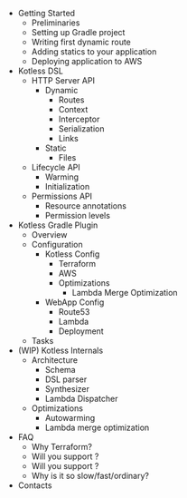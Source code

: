 * Getting Started
    * Preliminaries
    * Setting up Gradle project
    * Writing first dynamic route
    * Adding statics to your application
    * Deploying application to AWS
* Kotless DSL
    * HTTP Server API
        * Dynamic
            * Routes
            * Context
            * Interceptor
            * Serialization
            * Links
        * Static
            * Files 
    * Lifecycle API
        * Warming
        * Initialization
    * Permissions API
        * Resource annotations
        * Permission levels
* Kotless Gradle Plugin
    * Overview
    * Configuration
        * Kotless Config
            * Terraform
            * AWS
            * Optimizations
                * Lambda Merge Optimization
        * WebApp Config
            * Route53
            * Lambda 
            * Deployment
    * Tasks
* (WIP) Kotless Internals 
    * Architecture
        * Schema
        * DSL parser
        * Synthesizer
        * Lambda Dispatcher
    * Optimizations
        * Autowarming
        * Lambda merge optimization
* FAQ
    * Why Terraform?
    * Will you support <cloud-name>?
    * Will you support <aws-functionality-name>?
    * Why is it so slow/fast/ordinary?
* Contacts
        
